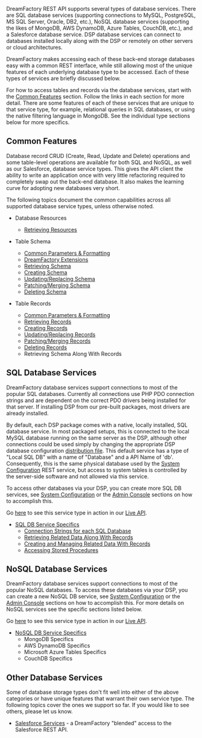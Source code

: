 DreamFactory REST API supports several types of database services. There are SQL database services (supporting connections to MySQL, PostgreSQL, MS SQL Server, Oracle, DB2, etc.), NoSQL database services (supporting the likes of MongoDB, AWS DynamoDB, Azure Tables, CouchDB, etc.), and a Salesforce database service. DSP database services can connect to databases installed locally along with the DSP or remotely on other servers or cloud architectures.

DreamFactory makes accessing each of these back-end storage databases easy with a common REST interface, while still allowing most of the unique features of each underlying database type to be accessed. Each of these types of services are briefly discussed below.

For how to access tables and records via the database services, start with the [Common Features](#common) section. Follow the links in each section for more detail. There are some features of each of these services that are unique to that service type, for example, relational queries in SQL databases, or using the native filtering language in MongoDB. See the individual type sections below for more specifics.

## <a name="common"></a>Common Features

Database record CRUD (Create, Read, Update and Delete) operations and some table-level operations are available for both SQL and NoSQL, as well as our Salesforce, database service types. This gives the API client the ability to write an application once with very little refactoring required to completely swap out the back-end database. It also makes the learning curve for adopting new databases very short.

The following topics document the common capabilities across all supported database service types, unless otherwise noted.

* Database Resources
  * [Retrieving Resources](Database-Resources)

* Table Schema
  * [Common Parameters & Formatting](Database-Schema)
  * [DreamFactory Extensions](Database-Schema#extensions)
  * [Retrieving Schema](Database-Retrieving-Schema)
  * [Creating Schema](Database-Creating-Schema)
  * [Updating/Replacing Schema](Database-Updating-Schema)
  * [Patching/Merging Schema](Database-Patching-Schema)
  * [Deleting Schema](Database-Deleting-Schema)

* Table Records
  * [Common Parameters & Formatting](Database-Records)
  * [Retrieving Records](Database-Retrieving-Records)
  * [Creating Records](Database-Creating-Records)
  * [Updating/Replacing Records](Database-Updating-Records)
  * [Patching/Merging Records](Database-Patching-Records)
  * [Deleting Records](Database-Deleting-Records)
  * Retrieving Schema Along With Records


## <a name="sql"></a>SQL Database Services

DreamFactory database services support connections to most of the popular SQL databases. Currently all connections use PHP PDO connection strings and are dependent on the correct PDO drivers being installed for that server. If installing DSP from our pre-built packages, most drivers are already installed.

By default, each DSP package comes with a native, locally installed, SQL database service. In most packaged setups, this is connected to the local MySQL database running on the same server as the DSP, although other connections could be used simply by changing the appropriate DSP database configuration [distribution file](https://github.com/dreamfactorysoftware/dsp-core/blob/master/config/database.config.php-dist). This default service has a type of "Local SQL DB" with a name of "Database" and a API Name of 'db'. Consequently, this is the same physical database used by the [System Configuration](System-Configuration) REST service, but access to system tables is controlled by the server-side software and not allowed via this service.

To access other databases via your DSP, you can create more SQL DB services, see [System Configuration](System-Configuration) or the [Admin Console](Services) sections on how to accomplish this.

Go [here](https://dsp-sandman1.cloud.dreamfactory.com/swagger/#!/db) to see this service type in action in our [Live API](Admin-Console-api-sdk).

* [SQL DB Service Specifics](SQL-Database-Services)
  * [Connection Strings for each SQL Database](SQL-Connections)
  * [Retrieving Related Data Along With Records](SQL-Related-Data)
  * [Creating and Managing Related Data With Records](SQL-Related-Data)
  * [Accessing Stored Procedures](SQL-Stored-Procedures)


## <a name="nosql"></a>NoSQL Database Services

DreamFactory database services support connections to most of the popular NoSQL databases. To access these databases via your DSP, you can create a new NoSQL DB service, see [System Configuration](System-Configuration) or the [Admin Console](Services) sections on how to accomplish this. For more details on NoSQL services see the specific sections listed below.

Go [here](https://dsp-sandman1.cloud.dreamfactory.com/swagger/#!/mongodb) to see this service type in action in our [Live API](Admin-Console-api-sdk).

* [NoSQL DB Service Specifics](NoSQL-Database-Services)
  * MongoDB Specifics
  * AWS DynamoDB Specifics
  * Microsoft Azure Tables Specifics
  * CouchDB Specifics


## <a name="others"></a>Other Database Services

Some of database storage types don't fit well into either of the above categories or have unique features that warrant their own service type. The following topics cover the ones we support so far. If you would like to see others, please let us know.

* [Salesforce Services](Salesforce-Services) - a DreamFactory "blended" access to the Salesforce REST API.
